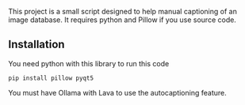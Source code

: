 This project is a small script designed to help manual captioning of an image database. It requires python and Pillow if you use source code.

## Installation

You need python with this library to run this code
```
pip install pillow pyqt5
```
You must have Ollama with Lava to use the autocaptioning feature.
